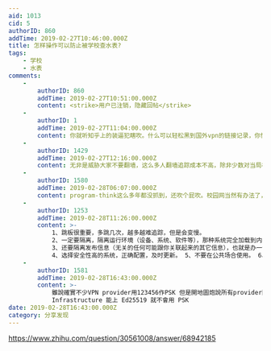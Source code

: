 ```yaml
---
aid: 1013
cid: 5
authorID: 860
addTime: 2019-02-27T10:46:00.000Z
title: 怎样操作可以防止被学校查水表?
tags:
    - 学校
    - 水表
comments:
    -
        authorID: 860
        addTime: 2019-02-27T10:51:00.000Z
        content: <strike>用户已注销，隐藏回帖</strike>
    -
        authorID: 1
        addTime: 2019-02-27T11:04:00.000Z
        content: 你就听知乎上的装逼犯瞎吹。什么可以轻松黑到国外vpn的链接记录，你懂这句话的意思么？
    -
        authorID: 1429
        addTime: 2019-02-27T12:16:00.000Z
        content: 无非是威胁大家不要翻墙，这么多人翻墙追踪成本不高，除非少数对当局构成较大威胁的人，一般人估计也没精力去查
    -
        authorID: 1580
        addTime: 2019-02-28T06:07:00.000Z
        content: program-think这么多年都没抓到，还吹个屁吹。校园网当然有办法了，但是不代表就这样廉价地说出来。
    -
        authorID: 1253
        addTime: 2019-02-28T11:26:00.000Z
        content: >-
            1、跳板很重要，多跳几次，越多越难追踪，但是会变慢。
            2、一定要隔离，隔离运行环境（设备、系统、软件等），那种系统完全加载到内存，使用中和使用后都不存储任何新数据的方式更安全。
            3、还要隔离发布信息（无关的任何可能跟你关联起来的其它信息），也就是办一件（类）事就有一个新身份，不要透露多余的信息。
            4、选择安全性高的系统，正确配置，及时更新。 5、不要在公共场合使用。 6、不要在手机上使用。其实这个是包含在 2 里面，这里要强调下。
    -
        authorID: 1581
        addTime: 2019-02-28T16:43:00.000Z
        content: >-
            雖說確實不少VPN provider用123456作PSK 但是開地圖炮說所有provider隨便黑…… 反正我的
            Infrastructure 能上 Ed25519 就不會用 PSK
date: 2019-02-28T16:43:00.000Z
category: 分享发现
---
```


https://www.zhihu.com/question/30561008/answer/68942185
